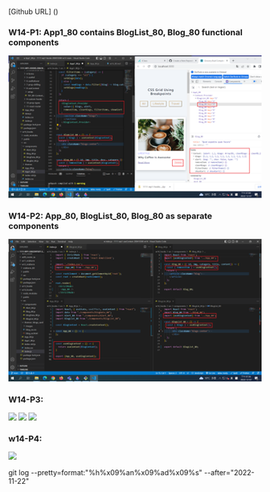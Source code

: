 [Github URL] ()

### W14-P1: App1_80 contains BlogList_80, Blog_80 functional components

![](w14-p1.png)


### W14-P2: App_80, BlogList_80, Blog_80 as separate components

![](w14-p2.png)



### W14-P3: 

![](w12-p3-1.png)
![](w12-p3-2.png)
![](w12-p3-3.png)

### w14-P4: 

![](w12-p4.png)

git log --pretty=format:"%h%x09%an%x09%ad%x09%s" --after="2022-11-22"
